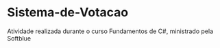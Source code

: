 # Sistema-de-Votacao
Atividade realizada durante o curso Fundamentos de C#, ministrado pela Softblue
